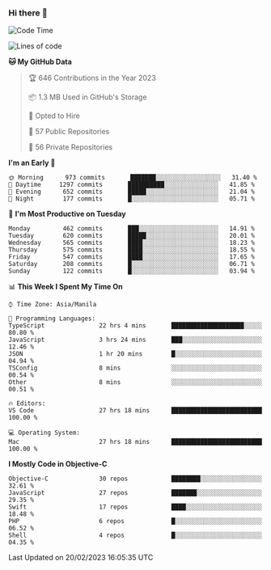 ### Hi there 👋

<!--START_SECTION:waka-->
![Code Time](http://img.shields.io/badge/Code%20Time-3%2C653%20hrs%2050%20mins-blue)

![Lines of code](https://img.shields.io/badge/From%20Hello%20World%20I%27ve%20Written-8%20Million%20lines%20of%20code-blue)

**🐱 My GitHub Data** 

> 🏆 646 Contributions in the Year 2023
 > 
> 📦 1.3 MB Used in GitHub's Storage 
 > 
> 💼 Opted to Hire
 > 
> 📜 57 Public Repositories 
 > 
> 🔑 56 Private Repositories  
 > 
**I'm an Early 🐤** 

```text
🌞 Morning      973 commits       ███████░░░░░░░░░░░░░░░░░░   31.40 % 
🌆 Daytime     1297 commits       ██████████░░░░░░░░░░░░░░░   41.85 % 
🌃 Evening      652 commits       █████░░░░░░░░░░░░░░░░░░░░   21.04 % 
🌙 Night        177 commits       █░░░░░░░░░░░░░░░░░░░░░░░░   05.71 % 

```
📅 **I'm Most Productive on Tuesday** 

```text
Monday         462 commits       ███░░░░░░░░░░░░░░░░░░░░░░   14.91 % 
Tuesday        620 commits       █████░░░░░░░░░░░░░░░░░░░░   20.01 % 
Wednesday      565 commits       ████░░░░░░░░░░░░░░░░░░░░░   18.23 % 
Thursday       575 commits       ████░░░░░░░░░░░░░░░░░░░░░   18.55 % 
Friday         547 commits       ████░░░░░░░░░░░░░░░░░░░░░   17.65 % 
Saturday       208 commits       █░░░░░░░░░░░░░░░░░░░░░░░░   06.71 % 
Sunday         122 commits       █░░░░░░░░░░░░░░░░░░░░░░░░   03.94 % 

```


📊 **This Week I Spent My Time On** 

```text
⌚︎ Time Zone: Asia/Manila

💬 Programming Languages: 
TypeScript               22 hrs 4 mins       ████████████████████░░░░░   80.80 % 
JavaScript               3 hrs 24 mins       ███░░░░░░░░░░░░░░░░░░░░░░   12.46 % 
JSON                     1 hr 20 mins        █░░░░░░░░░░░░░░░░░░░░░░░░   04.94 % 
TSConfig                 8 mins              ░░░░░░░░░░░░░░░░░░░░░░░░░   00.54 % 
Other                    8 mins              ░░░░░░░░░░░░░░░░░░░░░░░░░   00.51 % 

🔥 Editors: 
VS Code                  27 hrs 18 mins      █████████████████████████   100.00 % 

💻 Operating System: 
Mac                      27 hrs 18 mins      █████████████████████████   100.00 % 

```

**I Mostly Code in Objective-C** 

```text
Objective-C              30 repos            ████████░░░░░░░░░░░░░░░░░   32.61 % 
JavaScript               27 repos            ███████░░░░░░░░░░░░░░░░░░   29.35 % 
Swift                    17 repos            ████░░░░░░░░░░░░░░░░░░░░░   18.48 % 
PHP                      6 repos             █░░░░░░░░░░░░░░░░░░░░░░░░   06.52 % 
Shell                    4 repos             █░░░░░░░░░░░░░░░░░░░░░░░░   04.35 % 

```



 Last Updated on 20/02/2023 16:05:35 UTC
<!--END_SECTION:waka-->


<!--
**rad182/rad182** is a ✨ _special_ ✨ repository because its `README.md` (this file) appears on your GitHub profile.

Here are some ideas to get you started:

- 🔭 I’m currently working on ...
- 🌱 I’m currently learning ...
- 👯 I’m looking to collaborate on ...
- 🤔 I’m looking for help with ...
- 💬 Ask me about ...
- 📫 How to reach me: ...
- 😄 Pronouns: ...
- ⚡ Fun fact: ...
-->
